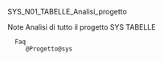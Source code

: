 SYS_N01_TABELLE_Analisi_progetto

   Note
      Analisi di tutto il progetto SYS TABELLE

      Faq
         @Progetto@sys